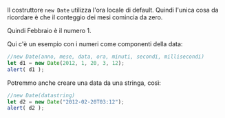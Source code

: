 Il costruttore `new Date` utilizza l'ora locale di default. Quindi l'unica cosa da ricordare è che il conteggio dei mesi comincia da zero.

Quindi Febbraio è il numero 1.

Qui c'è un esempio con i numeri come componenti della data:

```js run
//new Date(anno, mese, data, ora, minuti, secondi, millisecondi)
let d1 = new Date(2012, 1, 20, 3, 12);
alert( d1 );
```
Potremmo anche creare una data da una stringa, così:

```js run
//new Date(datastring)
let d2 = new Date("2012-02-20T03:12");
alert( d2 );
```
